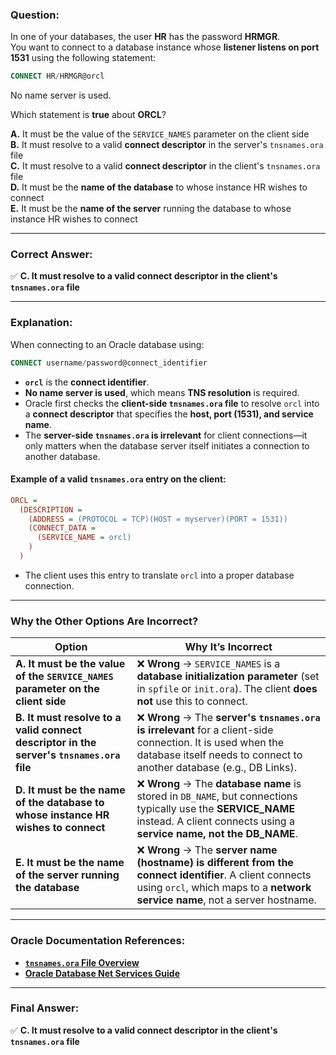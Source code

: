 ### **Question:**  
In one of your databases, the user **HR** has the password **HRMGR**.  
You want to connect to a database instance whose **listener listens on port 1531** using the following statement:  

```sql
CONNECT HR/HRMGR@orcl
```
No name server is used.  

Which statement is **true** about **ORCL**?  

**A.** It must be the value of the `SERVICE_NAMES` parameter on the client side  
**B.** It must resolve to a valid **connect descriptor** in the server's `tnsnames.ora` file  
**C.** It must resolve to a valid **connect descriptor** in the client's `tnsnames.ora` file  
**D.** It must be the **name of the database** to whose instance HR wishes to connect  
**E.** It must be the **name of the server** running the database to whose instance HR wishes to connect  

---

### **Correct Answer:**  
✅ **C. It must resolve to a valid connect descriptor in the client's `tnsnames.ora` file**  

---

### **Explanation:**  

When connecting to an Oracle database using:  

```sql
CONNECT username/password@connect_identifier
```
- **`orcl`** is the **connect identifier**.  
- **No name server is used**, which means **TNS resolution** is required.  
- Oracle first checks the **client-side `tnsnames.ora` file** to resolve `orcl` into a **connect descriptor** that specifies the **host, port (1531), and service name**.  
- The **server-side `tnsnames.ora` is irrelevant** for client connections—it only matters when the database server itself initiates a connection to another database.  

#### **Example of a valid `tnsnames.ora` entry on the client:**
```ini
ORCL =
  (DESCRIPTION =
    (ADDRESS = (PROTOCOL = TCP)(HOST = myserver)(PORT = 1531))
    (CONNECT_DATA =
      (SERVICE_NAME = orcl)
    )
  )
```
- The client uses this entry to translate `orcl` into a proper database connection.  

---

### **Why the Other Options Are Incorrect?**  

| Option | Why It’s Incorrect |
|--------|--------------------|
| **A. It must be the value of the `SERVICE_NAMES` parameter on the client side** | ❌ **Wrong** → `SERVICE_NAMES` is a **database initialization parameter** (set in `spfile` or `init.ora`). The client **does not** use this to connect. |
| **B. It must resolve to a valid connect descriptor in the server's `tnsnames.ora` file** | ❌ **Wrong** → The **server's `tnsnames.ora` is irrelevant** for a client-side connection. It is used when the database itself needs to connect to another database (e.g., DB Links). |
| **D. It must be the name of the database to whose instance HR wishes to connect** | ❌ **Wrong** → The **database name** is stored in `DB_NAME`, but connections typically use the **SERVICE_NAME** instead. A client connects using a **service name, not the DB_NAME**. |
| **E. It must be the name of the server running the database** | ❌ **Wrong** → The **server name (hostname) is different from the connect identifier**. A client connects using `orcl`, which maps to a **network service name**, not a server hostname. |

---

### **Oracle Documentation References:**  
- **[`tnsnames.ora` File Overview](https://docs.oracle.com/en/database/oracle/oracle-database/19/netrf/local-naming-parameters-in-tnsnames-ora-file.html)**  
- **[Oracle Database Net Services Guide](https://docs.oracle.com/en/database/oracle/oracle-database/19/netag/introduction-to-oracle-net-services.html)**  

---

### **Final Answer:**  
✅ **C. It must resolve to a valid connect descriptor in the client's `tnsnames.ora` file**
